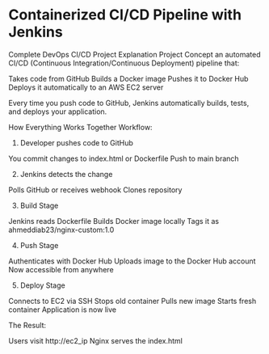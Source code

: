 # Containerized CI/CD Pipeline with Jenkins

Complete DevOps CI/CD Project Explanation
Project Concept
an automated CI/CD (Continuous Integration/Continuous Deployment) pipeline that:

Takes code from GitHub
Builds a Docker image
Pushes it to Docker Hub
Deploys it automatically to an AWS EC2 server

Every time you push code to GitHub, Jenkins automatically builds, tests, and deploys your application.

How Everything Works Together
Workflow:

1) Developer pushes code to GitHub

You commit changes to index.html or Dockerfile
Push to main branch


2) Jenkins detects the change

Polls GitHub or receives webhook
Clones repository


3) Build Stage

Jenkins reads Dockerfile
Builds Docker image locally
Tags it as ahmeddiab23/nginx-custom:1.0


4) Push Stage

Authenticates with Docker Hub
Uploads image to the Docker Hub account
Now accessible from anywhere


5) Deploy Stage

Connects to EC2 via SSH
Stops old container
Pulls new image
Starts fresh container
Application is now live



The Result:

Users visit http://ec2_ip
Nginx serves the index.html

